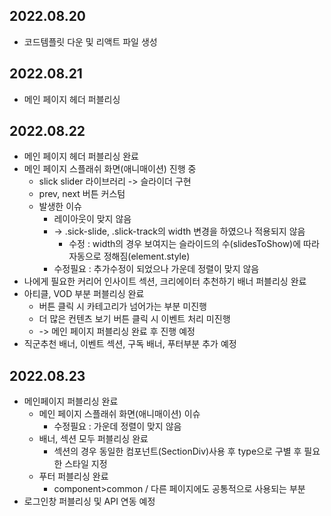 ## 2022.08.20
+ 코드템플릿 다운 및 리액트 파일 생성 

## 2022.08.21
+ 메인 페이지 헤더 퍼블리싱

## 2022.08.22
+ 메인 페이지 헤더 퍼블리싱 완료
+ 메인 페이지 스플래쉬 화면(애니매이션) 진행 중
  + slick slider 라이브러리 -> 슬라이더 구현
  + prev, next 버튼 커스텀
  + 발생한 이슈
    + 레이아웃이 맞지 않음
    + -> .sick-slide, .slick-track의 width 변경을 하였으나 적용되지 않음
      + 수정 : width의 경우 보여지는 슬라이드의 수(slidesToShow)에 따라 자동으로 정해짐(element.style)
    + 수정필요 : 추가수정이 되었으나 가운데 정렬이 맞지 않음
+ 나에게 필요한 커리어 인사이트 섹션, 크리에이터 추천하기 배너 퍼블리싱 완료
+ 아티클, VOD 부분 퍼블리싱 완료
  + 버튼 클릭 시 카테고리가 넘어가는 부분 미진행
  + 더 많은 컨텐츠 보기 버튼 클릭 시 이벤트 처리 미진행
  + -> 메인 페이지 퍼블리싱 완료 후 진행 예정
+ 직군추천 배너, 이벤트 섹션, 구독 배너, 푸터부분 추가 예정 

## 2022.08.23
+ 메인페이지 퍼블리싱 완료
  + 메인 페이지 스플래쉬 화면(애니매이션) 이슈
    + 수정필요 : 가운데 정렬이 맞지 않음
  + 배너, 섹션 모두 퍼블리싱 완료
    + 섹션의 경우 동일한 컴포넌트(SectionDiv)사용 후 type으로 구별 후 필요한 스타일 지정
  + 푸터 퍼블리싱 완료
    + component>common / 다른 페이지에도 공통적으로 사용되는 부분
+ 로그인창 퍼블리싱 및 API 연동 예정
